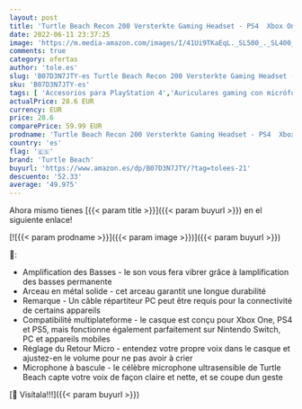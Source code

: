 ```yaml
---
layout: post
title: 'Turtle Beach Recon 200 Versterkte Gaming Headset - PS4  Xbox One  Nintendo Switch en PC'
date: 2022-06-11 23:37:25
image: 'https://m.media-amazon.com/images/I/41Ui9TKaEqL._SL500_._SL400_.jpg'
comments: true
category: ofertas
author: 'tole.es'
slug: 'B07D3N7JTY-es Turtle Beach Recon 200 Versterkte Gaming Headset - PS4...'
sku: 'B07D3N7JTY-es'
tags: [ 'Accesorios para PlayStation 4','Auriculares gaming con micrófono para PlayStation 4','Hardware y juegos para PlayStation 4','Videojuegos','nintendo','ps4','turtle beach','xbox','🇪🇸', ]
actualPrice: 28.6 EUR
currency: EUR
price: 28.6
comparePrice: 59.99 EUR
prodname: 'Turtle Beach Recon 200 Versterkte Gaming Headset - PS4  Xbox One  Nintendo Switch en PC'
country: 'es'
flag: '🇪🇸'
brand: 'Turtle Beach'
buyurl: 'https://www.amazon.es/dp/B07D3N7JTY/?tag=tolees-21'
descuento: '52.33'
average: '49.975'
---
```


Ahora mismo tienes [{{< param title >}}]({{< param buyurl >}}) en el siguiente enlace!

[![{{< param prodname >}}]({{< param image >}})]({{< param buyurl >}})

🔎:

- Amplification des Basses - le son vous fera vibrer grâce à lamplification des basses permanente
- Arceau en métal solide - cet arceau garantit une longue durabilité
- Remarque - Un câble répartiteur PC peut être requis pour la connectivité de certains appareils
- Compatibilité multiplateforme - le casque est conçu pour Xbox One, PS4 et PS5, mais fonctionne également parfaitement sur Nintendo Switch, PC et appareils mobiles
- Réglage du Retour Micro - entendez votre propre voix dans le casque et ajustez-en le volume pour ne pas avoir à crier
- Microphone à bascule - le célèbre microphone ultrasensible de Turtle Beach capte votre voix de façon claire et nette, et se coupe dun geste

[🛒 Visítala!!!]({{< param buyurl >}})
